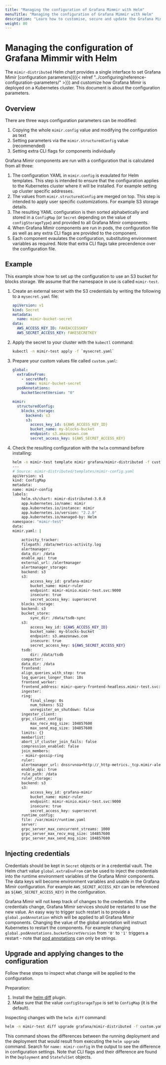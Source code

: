```yaml
---
title: "Managing the configuration of Grafana Mimmir with Helm"
menuTitle: "Managing the configuration of Grafana Mimmir with Helm"
description: "Learn how to customise, secure and update the Grafana Mimir configuration using the Helm chart."
weight: 80
---
```


# Managing the configuration of Grafana Mimmir with Helm

The `mimir-distributed` Helm chart provides a single interface to set Grafana Mimir [configuration parameters]({{< relref "../configuring/reference-configuration-parameters/" >}}) and customize how Grafana Mimir is deployed on a Kubernetes cluster. This document is about the configuration parameters.

## Overview

There are three ways configuration parameters can be modified:

1. Copying the whole `mimir.config` value and modifying the configuration as text
1. Setting parameters via the `mimir.structuredConfig` value (recommended)
1. Setting extra CLI flags for components individually

Grafana Mimir components are run with a configuration that is calculated from all three:

1. The configuration YAML in `mimir.config` is evaulated for Helm templates. This step is intended to ensure that the configuration applies to the Kubernetes cluster where it will be installed. For example setting up cluster specific addresses.
1. The values from `mimir.structuredConfig` are merged on top. This step is intended to apply user specific customizations. For example S3 storage details.
1. The resulting YAML configuration is then sorted alphabetically and stored in a `ConfigMap` (or `Secret` depending on the value of `configStorageType`) and provided to all Grafana Mimir components.
1. When Grafana Mimir components are run in pods, the configuration file as well as any extra CLI flags are provided to the component.
1. Each component evaulates the configuration, substituting environment variables as required. Note that extra CLI flags take precendence over the configuration file.

## Example

This example show how to set up the configuration to use an S3 bucket for blocks storage. We assume that the namespace in use is called `mimir-test`.

1. Create an external secret with the S3 credentials by writing the following to a `mysecret.yaml` file:

   ```yaml
   apiVersion: v1
   kind: Secret
   metadata:
     name: mimir-bucket-secret
   data:
     AWS_ACCESS_KEY_ID: FAKEACCESSKEY
     AWS_SECRET_ACCESS_KEY: FAKESECRETKEY
   ```

1. Apply the secret to your cluster with the `kubectl` command:

   ```bash
   kubectl -n mimir-test apply -f `mysecret.yaml`
   ```

1. Prepare your custom values file called `custom.yaml`:

   ```yaml
   global:
     extraEnvFrom:
       - secretRef:
         name: mimir-bucket-secret
     podAnnotations:
       bucketSecretVersion: "0"

   mimir:
     structuredConfig:
       blocks_storage:
         backend: s3
         s3:
           access_key_id: ${AWS_ACCESS_KEY_ID}
           bucket_name: my-blocks-bucket
           endpoint: s3.amazonaws.com
           secret_access_key: ${AWS_SECRET_ACCESS_KEY}
   ```

1. Check the resulting configuration with the `helm` command before installing:

   ```bash
   helm -n mimir-test template mimir grafana/mimir-distributed -f custom.yaml -s templates/mimir-config.yaml
   ---
   # Source: mimir-distributed/templates/mimir-config.yaml
   apiVersion: v1
   kind: ConfigMap
   metadata:
   name: mimir-config
   labels:
       helm.sh/chart: mimir-distributed-3.0.0
       app.kubernetes.io/name: mimir
       app.kubernetes.io/instance: mimir
       app.kubernetes.io/version: "2.2.0"
       app.kubernetes.io/managed-by: Helm
   namespace: "mimir-test"
   data:
   mimir.yaml: |

       activity_tracker:
       filepath: /data/metrics-activity.log
       alertmanager:
       data_dir: /data
       enable_api: true
       external_url: /alertmanager
       alertmanager_storage:
       backend: s3
       s3:
           access_key_id: grafana-mimir
           bucket_name: mimir-ruler
           endpoint: mimir-minio.mimir-test.svc:9000
           insecure: true
           secret_access_key: supersecret
       blocks_storage:
       backend: s3
       bucket_store:
           sync_dir: /data/tsdb-sync
       s3:
           access_key_id: ${AWS_ACCESS_KEY_ID}
           bucket_name: my-blocks-bucket
           endpoint: s3.amazonaws.com
           insecure: true
           secret_access_key: ${AWS_SECRET_ACCESS_KEY}
       tsdb:
           dir: /data/tsdb
       compactor:
       data_dir: /data
       frontend:
       align_queries_with_step: true
       log_queries_longer_than: 10s
       frontend_worker:
       frontend_address: mimir-query-frontend-headless.mimir-test.svc:9095
       ingester:
       ring:
           final_sleep: 0s
           num_tokens: 512
           unregister_on_shutdown: false
       ingester_client:
       grpc_client_config:
           max_recv_msg_size: 104857600
           max_send_msg_size: 104857600
       limits: {}
       memberlist:
       abort_if_cluster_join_fails: false
       compression_enabled: false
       join_members:
       - mimir-gossip-ring
       ruler:
       alertmanager_url: dnssrvnoa+http://_http-metrics._tcp.mimir-alertmanager-headless.mimir-test.svc.cluster.local/alertmanager
       enable_api: true
       rule_path: /data
       ruler_storage:
       backend: s3
       s3:
           access_key_id: grafana-mimir
           bucket_name: mimir-ruler
           endpoint: mimir-minio.mimir-test.svc:9000
           insecure: true
           secret_access_key: supersecret
       runtime_config:
       file: /var/mimir/runtime.yaml
       server:
       grpc_server_max_concurrent_streams: 1000
       grpc_server_max_recv_msg_size: 104857600
       grpc_server_max_send_msg_size: 104857600
   ```

## Injecting credentials

Credentials should be kept in `Secret` objects or in a credential vault. The Helm chart value `global.extraEnvFrom` can be used to inject the credentials into the runtime environment variables of the Grafana Mimir components. The data keys will become environment variables and usable in the Grafana Mimir configuration. For example `AWS_SECRET_ACCESS_KEY` can be referenced as `${AWS_SECRET_ACCESS_KEY}` in the configuration.

Grafana Mimir will not keep track of changes to the credentials. If the credentials change, Grafana Mimir services should be restarted to use the new value. An easy way to trigger such restart is to provide a `global.podAnnotation` which will be applied to all Grafana Mimir components. Changing the value of the global annotation will instruct Kubernetes to restart the components. For example changing `global.podAnnotations.bucketSecretVersion` from `'0'` to `'1'` triggers a restart - note that [pod annotations](https://kubernetes.io/docs/concepts/overview/working-with-objects/annotations/) can only be strings.

## Upgrade and applying changes to the configuration

Follow these steps to inspect what change will be applied to the configuration.

Preparation:

1. Install the [helm diff](https://github.com/databus23/helm-diff) plugin.
1. Make sure that the value `configStorageType` is set to `ConfigMap` (it is the default).

Inspecting changes with the `helm diff` command:

```bash
helm -n mimir-test diff upgrade grafana/mimir-distributed -f custom.yaml
```

This command shows the differences between the running deployment and the deployment that would result from executing the `helm upgrade` command. Search for `name: mimir-config` in the output to see the difference in configuration settings. Note that CLI flags and their difference are found in the `Deployment` and `StatefulSet` objects.
